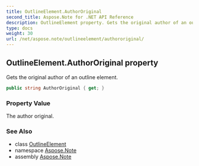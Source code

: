 ```yaml
---
title: OutlineElement.AuthorOriginal
second_title: Aspose.Note for .NET API Reference
description: OutlineElement property. Gets the original author of an outline element
type: docs
weight: 30
url: /net/aspose.note/outlineelement/authororiginal/
---
```

## OutlineElement.AuthorOriginal property

Gets the original author of an outline element.

```csharp
public string AuthorOriginal { get; }
```

### Property Value

The author original.

### See Also

* class [OutlineElement](../)
* namespace [Aspose.Note](../../outlineelement/)
* assembly [Aspose.Note](../../../)


